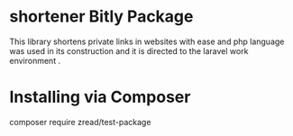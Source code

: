 # shortener Bitly Package
This library shortens private links in websites with ease and php language was used
in its construction and it is directed to the laravel work environment . 

# Installing via Composer
composer require zread/test-package

